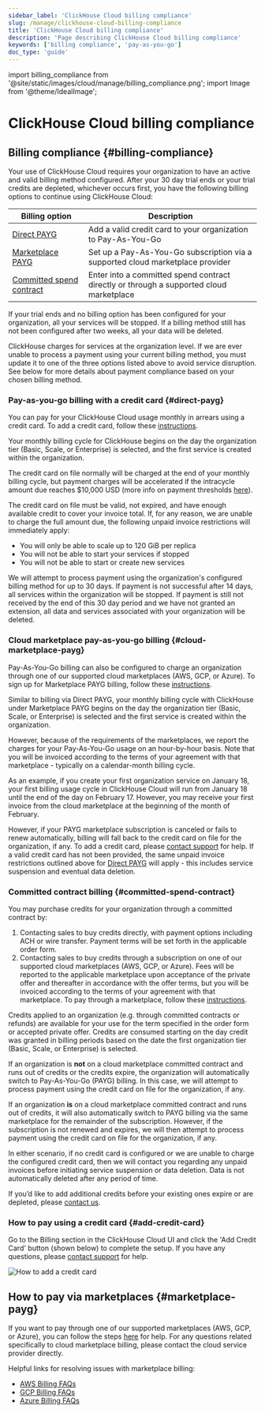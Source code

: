 ```yaml
---
sidebar_label: 'ClickHouse Cloud billing compliance'
slug: /manage/clickhouse-cloud-billing-compliance
title: 'ClickHouse Cloud billing compliance'
description: 'Page describing ClickHouse Cloud billing compliance'
keywords: ['billing compliance', 'pay-as-you-go']
doc_type: 'guide'
---
```


import billing_compliance from '@site/static/images/cloud/manage/billing_compliance.png';
import Image from '@theme/IdealImage';

# ClickHouse Cloud billing compliance

## Billing compliance {#billing-compliance}

Your use of ClickHouse Cloud requires your organization to have an active and 
valid billing method configured. After your 30 day trial ends or your trial 
credits are depleted, whichever occurs first, you have the following billing 
options to continue using ClickHouse Cloud:

| Billing option                                       | Description                                                                             |
|------------------------------------------------------|-----------------------------------------------------------------------------------------|
| [Direct PAYG](#direct-payg)                          | Add a valid credit card to your organization to Pay-As-You-Go                           |
| [Marketplace PAYG](#cloud-marketplace-payg)          | Set up a Pay-As-You-Go subscription via a supported cloud marketplace provider          |
| [Committed spend contract](#committed-spend-contract) | Enter into a committed spend contract directly or through a supported cloud marketplace |

If your trial ends and no billing option has been configured for your organization,
all your services will be stopped. If a billing method still has not been 
configured after two weeks, all your data will be deleted.

ClickHouse charges for services at the organization level. If we are ever unable
to process a payment using your current billing method, you must update it to one
of the three options listed above to avoid service disruption. See below for more
details about payment compliance based on your chosen billing method.

### Pay-as-you-go billing with a credit card {#direct-payg}

You can pay for your ClickHouse Cloud usage monthly in arrears using a credit card.
To add a credit card, follow these [instructions](#add-credit-card).

Your monthly billing cycle for ClickHouse begins on the day the organization tier
(Basic, Scale, or Enterprise) is selected, and the first service is created within
the organization. 

The credit card on file normally will be charged at the end of your monthly 
billing cycle, but payment charges will be accelerated if the intracycle amount
due reaches $10,000 USD (more info on payment thresholds [here](/cloud/billing/payment-thresholds)).

The credit card on file must be valid, not expired, and have enough available 
credit to cover your invoice total. If, for any reason, we are unable to charge 
the full amount due, the following unpaid invoice restrictions will immediately
apply:

* You will only be able to scale up to 120 GiB per replica
* You will not be able to start your services if stopped
* You will not be able to start or create new services

We will attempt to process payment using the organization's configured billing 
method for up to 30 days. If payment is not successful after 14 days, all services
within the organization will be stopped. If payment is still not received by the 
end of this 30 day period and we have not granted an extension, all data and 
services associated with your organization will be deleted.

### Cloud marketplace pay-as-you-go billing {#cloud-marketplace-payg}

Pay-As-You-Go billing can also be configured to charge an organization through one of our supported cloud marketplaces 
(AWS, GCP, or Azure). To sign up for Marketplace PAYG billing, follow these 
[instructions](#marketplace-payg).

Similar to billing via Direct PAYG, your monthly billing cycle with ClickHouse 
under Marketplace PAYG begins on the day the organization tier (Basic, Scale, 
or Enterprise) is selected and the first service is created within the 
organization.

However, because of the requirements of the marketplaces, we report the charges 
for your Pay-As-You-Go usage on an hour-by-hour basis. Note that you will be 
invoiced according to the terms of your agreement with that marketplace - typically
on a calendar-month billing cycle. 

As an example, if you create your first organization service on January 18, your 
first billing usage cycle in ClickHouse Cloud will run from January 18 until the
end of the day on February 17. However, you may receive your first invoice from 
the cloud marketplace at the beginning of the month of February.

However, if your PAYG marketplace subscription is canceled or fails to renew 
automatically, billing will fall back to the credit card on file for the 
organization, if any. To add a credit card, please [contact support](/about-us/support)
for help. If a valid credit card has not been provided, the same unpaid invoice 
restrictions outlined above for [Direct PAYG](#direct-payg) will apply - this 
includes service suspension and eventual data deletion.

### Committed contract billing {#committed-spend-contract}

You may purchase credits for your organization through a committed contract by:

1. Contacting sales to buy credits directly, with payment options including ACH 
   or wire transfer. Payment terms will be set forth in the applicable order form.
2. Contacting sales to buy credits through a subscription on one of our supported
   cloud marketplaces (AWS, GCP, or Azure). Fees will be reported to the applicable
   marketplace upon acceptance of the private offer and thereafter in accordance 
   with the offer terms, but you will be invoiced according to the terms of your
   agreement with that marketplace. To pay through a marketplace, follow these
   [instructions](#marketplace-payg).

Credits applied to an organization (e.g. through committed contracts or refunds) are
available for your use for the term specified in the order form or accepted private 
offer.
Credits are consumed starting on the day credit was granted in billing periods 
based on the date the first organization tier (Basic, Scale, or Enterprise) is 
selected.

If an organization is **not** on a cloud marketplace committed contract and runs 
out of credits or the credits expire, the organization will automatically switch 
to Pay-As-You-Go (PAYG) billing. In this case, we will attempt to process payment 
using the credit card on file for the organization, if any.

If an organization **is** on a cloud marketplace committed contract and runs out
of credits, it will also automatically switch to PAYG billing via the same 
marketplace for the remainder of the subscription. However, if the subscription 
is not renewed and expires, we will then attempt to process payment using the 
credit card on file for the organization, if any.

In either scenario, if no credit card is configured or we are unable to charge the configured credit card, then we will contact you regarding any 
unpaid invoices before initiating service suspension or data deletion. Data is not automatically deleted after any period of time.

If you’d like to add additional credits before your existing ones expire or are 
depleted, please [contact us](https://clickhouse.com/company/contact).

### How to pay using a credit card {#add-credit-card}

Go to the Billing section in the ClickHouse Cloud UI and click the 'Add Credit Card'
button (shown below) to complete the setup. If you have any questions, please 
[contact support](/about-us/support) for help.

<Image img={billing_compliance} size="md" alt="How to add a credit card" />

## How to pay via marketplaces {#marketplace-payg}

If you want to pay through one of our supported marketplaces (AWS, GCP, or Azure),
you can follow the steps [here](/cloud/marketplace/marketplace-billing) for help. 
For any questions related specifically to cloud marketplace billing, please 
contact the cloud service provider directly.

Helpful links for resolving issues with marketplace billing:
* [AWS Billing FAQs](https://aws.amazon.com/aws-cost-management/aws-billing/faqs/)
* [GCP Billing FAQs](https://cloud.google.com/compute/docs/billing-questions)
* [Azure Billing FAQs](https://learn.microsoft.com/en-us/azure/cost-management-billing/cost-management-billing-faq)
